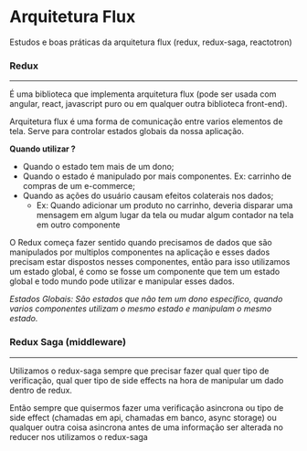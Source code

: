 # Arquitetura Flux
Estudos e boas práticas da arquitetura flux (redux, redux-saga, reactotron)


### Redux
---
É uma biblioteca que implementa arquitetura flux (pode ser usada com angular, react, javascript puro ou em qualquer outra biblioteca front-end).

Arquitetura flux é uma forma de comunicação entre varios elementos de tela.
Serve para controlar estados globais da nossa aplicação.

**Quando utilizar ?**
- Quando o estado tem mais de um dono;
- Quando o estado é manipulado por mais componentes. Ex: carrinho de compras de um e-commerce;
- Quando as ações do usuário causam efeitos colaterais nos dados;
	- Ex: Quando adicionar um produto no carrinho, deveria disparar uma mensagem em algum lugar da tela ou mudar algum contador na tela em outro componente

O Redux começa fazer sentido quando precisamos de dados que são manipulados por multiplos componentes na aplicação e esses dados precisam estar dispostos nesses componentes, então para isso utilizamos um estado global, é como se fosse um componente que tem um estado global e todo mundo pode utilizar e manipular esses dados.

*Estados Globais: São estados que não tem um dono específico, quando varios componentes utilizam o mesmo estado e manipulam o mesmo estado.*

### Redux Saga (middleware)
---
Utilizamos o redux-saga sempre que precisar fazer qual quer tipo de verificação, qual quer tipo de side effects na hora de manipular um dado dentro de redux.

Então sempre que quisermos fazer uma verificação asincrona ou tipo de side effect (chamadas em api, chamadas em banco, async storage) ou qualquer outra coisa asincrona antes de uma informação ser alterada no reducer nos utilizamos o redux-saga
